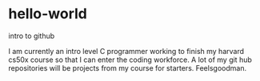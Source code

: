 # hello-world
intro to github

I am currently an intro level C programmer working to finish my harvard cs50x course so that I can enter the coding workforce. A lot of my git hub repositories will be projects from my course for starters. Feelsgoodman.
